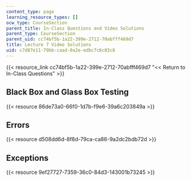 ```yaml
---
content_type: page
learning_resource_types: []
ocw_type: CourseSection
parent_title: In-Class Questions and Video Solutions
parent_type: CourseSection
parent_uid: cc74bf5b-1a22-399e-2712-70abfff469d7
title: Lecture 7 Video Solutions
uid: c7d87e11-79bb-caad-0a2e-edbc7c6c03c8
---
```


{{< resource_link cc74bf5b-1a22-399e-2712-70abfff469d7 "\<\< Return to In-Class Questions" >}}

Black Box and Glass Box Testing
-------------------------------

{{< resource 86de73a0-66f0-1d7b-f9e6-39a6c203849a >}}

Errors
------

{{< resource d508dd6d-8f8d-79ca-ca86-9a2dc2bdb72d >}}

Exceptions
----------

{{< resource 9ef27727-7359-36c0-84d3-143001b73245 >}}